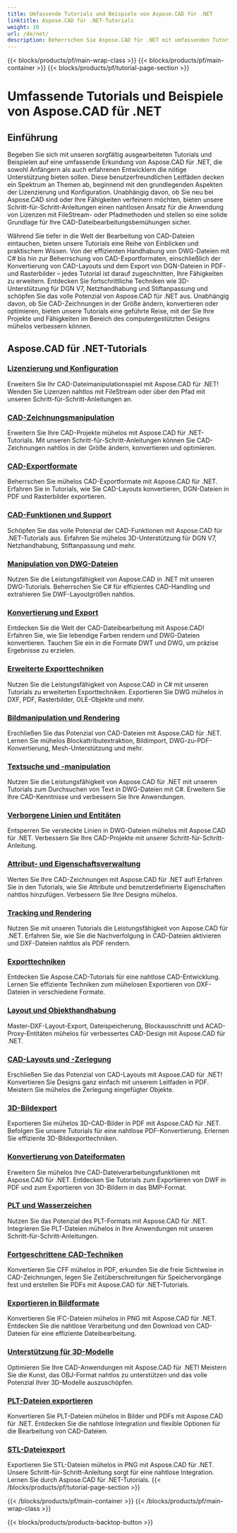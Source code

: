```yaml
---
title: Umfassende Tutorials und Beispiele von Aspose.CAD für .NET
linktitle: Aspose.CAD für .NET-Tutorials
weight: 10
url: /de/net/
description: Beherrschen Sie Aspose.CAD für .NET mit umfassenden Tutorials. Erweitern Sie Ihre CAD-Kenntnisse von der Lizenzierung bis hin zu fortgeschrittenen Exporttechniken. Schalten Sie versteckte Funktionen mühelos frei.
---
```


{{< blocks/products/pf/main-wrap-class >}}
{{< blocks/products/pf/main-container >}}
{{< blocks/products/pf/tutorial-page-section >}}

# Umfassende Tutorials und Beispiele von Aspose.CAD für .NET


## Einführung

Begeben Sie sich mit unseren sorgfältig ausgearbeiteten Tutorials und Beispielen auf eine umfassende Erkundung von Aspose.CAD für .NET, die sowohl Anfängern als auch erfahrenen Entwicklern die nötige Unterstützung bieten sollen. Diese benutzerfreundlichen Leitfäden decken ein Spektrum an Themen ab, beginnend mit den grundlegenden Aspekten der Lizenzierung und Konfiguration. Unabhängig davon, ob Sie neu bei Aspose.CAD sind oder Ihre Fähigkeiten verfeinern möchten, bieten unsere Schritt-für-Schritt-Anleitungen einen nahtlosen Ansatz für die Anwendung von Lizenzen mit FileStream- oder Pfadmethoden und stellen so eine solide Grundlage für Ihre CAD-Dateibearbeitungsbemühungen sicher.

Während Sie tiefer in die Welt der Bearbeitung von CAD-Dateien eintauchen, bieten unsere Tutorials eine Reihe von Einblicken und praktischem Wissen. Von der effizienten Handhabung von DWG-Dateien mit C# bis hin zur Beherrschung von CAD-Exportformaten, einschließlich der Konvertierung von CAD-Layouts und dem Export von DGN-Dateien in PDF- und Rasterbilder – jedes Tutorial ist darauf zugeschnitten, Ihre Fähigkeiten zu erweitern. Entdecken Sie fortschrittliche Techniken wie 3D-Unterstützung für DGN V7, Netzhandhabung und Stiftanpassung und schöpfen Sie das volle Potenzial von Aspose.CAD für .NET aus. Unabhängig davon, ob Sie CAD-Zeichnungen in der Größe ändern, konvertieren oder optimieren, bieten unsere Tutorials eine geführte Reise, mit der Sie Ihre Projekte und Fähigkeiten im Bereich des computergestützten Designs mühelos verbessern können.

## Aspose.CAD für .NET-Tutorials
### [Lizenzierung und Konfiguration](./licensing-and-configuration/)
Erweitern Sie Ihr CAD-Dateimanipulationsspiel mit Aspose.CAD für .NET! Wenden Sie Lizenzen nahtlos mit FileStream oder über den Pfad mit unseren Schritt-für-Schritt-Anleitungen an. 
### [CAD-Zeichnungsmanipulation](./cad-drawing-manipulation/)
Erweitern Sie Ihre CAD-Projekte mühelos mit Aspose.CAD für .NET-Tutorials. Mit unseren Schritt-für-Schritt-Anleitungen können Sie CAD-Zeichnungen nahtlos in der Größe ändern, konvertieren und optimieren.
### [CAD-Exportformate](./cad-export-formats/)
Beherrschen Sie mühelos CAD-Exportformate mit Aspose.CAD für .NET. Erfahren Sie in Tutorials, wie Sie CAD-Layouts konvertieren, DGN-Dateien in PDF und Rasterbilder exportieren.
### [CAD-Funktionen und Support](./cad-features-and-support/)
Schöpfen Sie das volle Potenzial der CAD-Funktionen mit Aspose.CAD für .NET-Tutorials aus. Erfahren Sie mühelos 3D-Unterstützung für DGN V7, Netzhandhabung, Stiftanpassung und mehr.
### [Manipulation von DWG-Dateien](./dwg-file-manipulation/)
Nutzen Sie die Leistungsfähigkeit von Aspose.CAD in .NET mit unseren DWG-Tutorials. Beherrschen Sie C# für effizientes CAD-Handling und extrahieren Sie DWF-Layoutgrößen nahtlos.
### [Konvertierung und Export](./conversion-and-export/)
Entdecken Sie die Welt der CAD-Dateibearbeitung mit Aspose.CAD! Erfahren Sie, wie Sie lebendige Farben rendern und DWG-Dateien konvertieren. Tauchen Sie ein in die Formate DWT und DWG, um präzise Ergebnisse zu erzielen.
### [Erweiterte Exporttechniken](./advanced-export-techniques/)
Nutzen Sie die Leistungsfähigkeit von Aspose.CAD in C# mit unseren Tutorials zu erweiterten Exporttechniken. Exportieren Sie DWG mühelos in DXF, PDF, Rasterbilder, OLE-Objekte und mehr.
### [Bildmanipulation und Rendering](./image-manipulation-and-rendering/)
Erschließen Sie das Potenzial von CAD-Dateien mit Aspose.CAD für .NET. Lernen Sie mühelos Blockattributextraktion, Bildimport, DWG-zu-PDF-Konvertierung, Mesh-Unterstützung und mehr.
### [Textsuche und -manipulation](./text-search-and-manipulation/)
Nutzen Sie die Leistungsfähigkeit von Aspose.CAD für .NET mit unseren Tutorials zum Durchsuchen von Text in DWG-Dateien mit C#. Erweitern Sie Ihre CAD-Kenntnisse und verbessern Sie Ihre Anwendungen.
### [Verborgene Linien und Entitäten](./hidden-lines-and-entities/)
Entsperren Sie versteckte Linien in DWG-Dateien mühelos mit Aspose.CAD für .NET. Verbessern Sie Ihre CAD-Projekte mit unserer Schritt-für-Schritt-Anleitung.
### [Attribut- und Eigenschaftsverwaltung](./attribute-and-property-management/)
Werten Sie Ihre CAD-Zeichnungen mit Aspose.CAD für .NET auf! Erfahren Sie in den Tutorials, wie Sie Attribute und benutzerdefinierte Eigenschaften nahtlos hinzufügen. Verbessern Sie Ihre Designs mühelos.
### [Tracking und Rendering](./tracking-and-rendering/)
Nutzen Sie mit unseren Tutorials die Leistungsfähigkeit von Aspose.CAD für .NET. Erfahren Sie, wie Sie die Nachverfolgung in CAD-Dateien aktivieren und DXF-Dateien nahtlos als PDF rendern.
### [Exporttechniken](./export-techniques/)
Entdecken Sie Aspose.CAD-Tutorials für eine nahtlose CAD-Entwicklung. Lernen Sie effiziente Techniken zum mühelosen Exportieren von DXF-Dateien in verschiedene Formate.
### [Layout und Objekthandhabung](./layout-and-object-handling/)
Master-DXF-Layout-Export, Dateispeicherung, Blockausschnitt und ACAD-Proxy-Entitäten mühelos für verbessertes CAD-Design mit Aspose.CAD für .NET.
### [CAD-Layouts und -Zerlegung](./cad-layouts-and-decomposition/)
Erschließen Sie das Potenzial von CAD-Layouts mit Aspose.CAD für .NET! Konvertieren Sie Designs ganz einfach mit unserem Leitfaden in PDF. Meistern Sie mühelos die Zerlegung eingefügter Objekte.
### [3D-Bildexport](./3d-image-export/)
Exportieren Sie mühelos 3D-CAD-Bilder in PDF mit Aspose.CAD für .NET. Befolgen Sie unsere Tutorials für eine nahtlose PDF-Konvertierung. Erlernen Sie effiziente 3D-Bildexporttechniken.
### [Konvertierung von Dateiformaten](./file-format-conversion/)
Erweitern Sie mühelos Ihre CAD-Dateiverarbeitungsfunktionen mit Aspose.CAD für .NET. Entdecken Sie Tutorials zum Exportieren von DWF in PDF und zum Exportieren von 3D-Bildern in das BMP-Format.
### [PLT und Wasserzeichen](./plt-and-watermarking/)
Nutzen Sie das Potenzial des PLT-Formats mit Aspose.CAD für .NET. Integrieren Sie PLT-Dateien mühelos in Ihre Anwendungen mit unseren Schritt-für-Schritt-Anleitungen.
### [Fortgeschrittene CAD-Techniken](./advanced-cad-techniques/)
Konvertieren Sie CFF mühelos in PDF, erkunden Sie die freie Sichtweise in CAD-Zeichnungen, legen Sie Zeitüberschreitungen für Speichervorgänge fest und erstellen Sie PDFs mit Aspose.CAD für .NET-Tutorials.
### [Exportieren in Bildformate](./exporting-to-image-formats/)
Konvertieren Sie IFC-Dateien mühelos in PNG mit Aspose.CAD für .NET. Entdecken Sie die nahtlose Verarbeitung und den Download von CAD-Dateien für eine effiziente Dateibearbeitung.
### [Unterstützung für 3D-Modelle](./3d-model-support/)
Optimieren Sie Ihre CAD-Anwendungen mit Aspose.CAD für .NET! Meistern Sie die Kunst, das OBJ-Format nahtlos zu unterstützen und das volle Potenzial Ihrer 3D-Modelle auszuschöpfen.
### [PLT-Dateien exportieren](./exporting-plt-files/)
Konvertieren Sie PLT-Dateien mühelos in Bilder und PDFs mit Aspose.CAD für .NET. Entdecken Sie die nahtlose Integration und flexible Optionen für die Bearbeitung von CAD-Dateien.
### [STL-Dateiexport](./stl-file-export/)
Exportieren Sie STL-Dateien mühelos in PNG mit Aspose.CAD für .NET. Unsere Schritt-für-Schritt-Anleitung sorgt für eine nahtlose Integration. Lernen Sie durch Aspose.CAD für .NET-Tutorials.
{{< /blocks/products/pf/tutorial-page-section >}}

{{< /blocks/products/pf/main-container >}}
{{< /blocks/products/pf/main-wrap-class >}}

{{< blocks/products/products-backtop-button >}}
